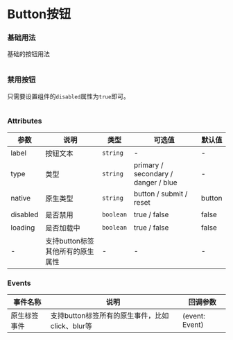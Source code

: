 # Button按钮
[//]: # ( <fubangfu2015@163.com> 2020/7/4 )

### 基础用法
基础的按钮用法


```html

```


### 禁用按钮
只需要设置组件的`disabled`属性为`true`即可。

```html

```

<!-- 示例代码 begin -->

<!-- 示例代码 end -->


### Attributes
| 参数         | 说明         | 类型       | 可选值                                     | 默认值   |
|-------------|------------- | ---------- |------------------------------------------ |--------  |
| label       | 按钮文本     | `string`     |  -                                         |     -    |
| type        | 类型         | `string`     |   primary / secondary / danger / blue     |     -    |
| native      | 原生类型     | `string`     |  button / submit / reset                  |  button   |
| disabled    | 是否禁用     | `boolean`    |    true / false                           |  false    |
| loading     | 是否加载中   | `boolean`    |    true / false                           |  false    |
| - |  支持button标签其他所有的原生属性         | -          |    -                                      |  -        |


### Events
|   事件名称     |  说明                                                | 回调参数              |
|---------------|------------------------------------------------------|----------------------|
| 原生标签事件   | 支持button标签所有的原生事件，比如click、blur等         | (event: Event)       |

